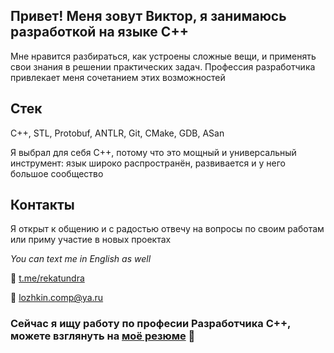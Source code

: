 ## Привет! Меня зовут Виктор, я занимаюсь разработкой на языке C++
Мне нравится разбираться, как устроены сложные вещи, и применять свои знания в решении практических задач. Профессия разработчика привлекает меня сочетанием этих возможностей

## Стек 
C++, STL, Protobuf, ANTLR, Git, CMake, GDB, ASan

Я выбрал для себя C++, потому что это мощный и универсальный инструмент: язык широко распространён, развивается и у него большое сообщество

## Контакты
Я открыт к общению и с радостью отвечу на вопросы по своим работам или приму участие в новых проектах

*You can text me in English as well*

💬 [t.me/rekatundra](https://t.me/rekatundra)

📧  lozhkin.comp@ya.ru



### Сейчас я ищу работу по професии Разработчика C++, можете взглянуть на [моё резюме](https://hh.ru/resume/b70a34fbff0c0be9e10039ed1f686535685665) 👀

